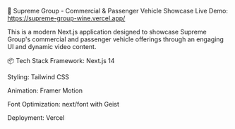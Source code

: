 🚗 Supreme Group - Commercial & Passenger Vehicle Showcase
Live Demo: https://supreme-group-wine.vercel.app/

This is a modern Next.js application designed to showcase Supreme Group's commercial and passenger vehicle offerings through an engaging UI and dynamic video content.

📦 Tech Stack
Framework: Next.js 14

Styling: Tailwind CSS

Animation: Framer Motion

Font Optimization: next/font with Geist

Deployment: Vercel